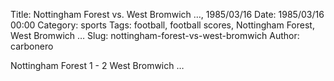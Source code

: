 Title: Nottingham Forest vs. West Bromwich …, 1985/03/16
Date: 1985/03/16 00:00
Category: sports
Tags: football, football scores, Nottingham Forest, West Bromwich …
Slug: nottingham-forest-vs-west-bromwich
Author: carbonero


Nottingham Forest 1 - 2 West Bromwich …
